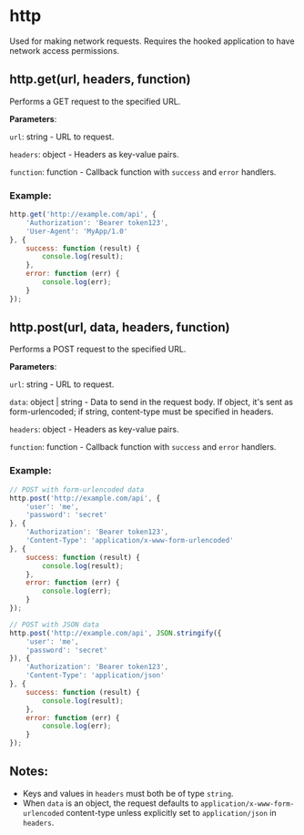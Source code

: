 # http

Used for making network requests. Requires the hooked application to have network access permissions.

## http.get(url, headers, function)

Performs a GET request to the specified URL.

**Parameters**:

`url`: string - URL to request.

`headers`: object - Headers as key-value pairs.

`function`: function - Callback function with `success` and `error` handlers.

### Example:

```javascript
http.get('http://example.com/api', {
    'Authorization': 'Bearer token123',
    'User-Agent': 'MyApp/1.0'
}, {
    success: function (result) {
        console.log(result);
    },
    error: function (err) {
        console.log(err);
    }
});
```

## http.post(url, data, headers, function)

Performs a POST request to the specified URL.

**Parameters**:

`url`: string - URL to request.

`data`: object | string - Data to send in the request body. If object, it's sent as form-urlencoded; if string, content-type must be specified in headers.

`headers`: object - Headers as key-value pairs.

`function`: function - Callback function with `success` and `error` handlers.

### Example:

```javascript
// POST with form-urlencoded data
http.post('http://example.com/api', {
    'user': 'me',
    'password': 'secret'
}, {
    'Authorization': 'Bearer token123',
    'Content-Type': 'application/x-www-form-urlencoded'
}, {
    success: function (result) {
        console.log(result);
    },
    error: function (err) {
        console.log(err);
    }
});

// POST with JSON data
http.post('http://example.com/api', JSON.stringify({
    'user': 'me',
    'password': 'secret'
}), {
    'Authorization': 'Bearer token123',
    'Content-Type': 'application/json'
}, {
    success: function (result) {
        console.log(result);
    },
    error: function (err) {
        console.log(err);
    }
});
```

## Notes:

- Keys and values in `headers` must both be of type `string`.
- When `data` is an object, the request defaults to `application/x-www-form-urlencoded` content-type unless explicitly set to `application/json` in `headers`.